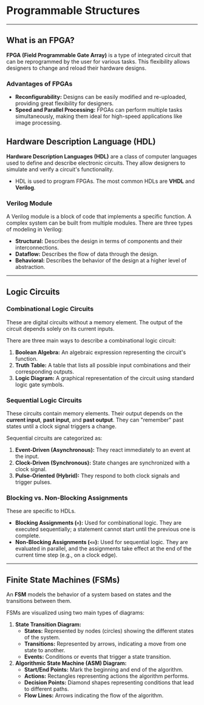 # Programmable Structures

---

## What is an FPGA?

**FPGA (Field Programmable Gate Array)** is a type of integrated circuit that can be reprogrammed by the user for various tasks. This flexibility allows designers to change and reload their hardware designs.

### Advantages of FPGAs

* **Reconfigurability:** Designs can be easily modified and re-uploaded, providing great flexibility for designers.
* **Speed and Parallel Processing:** FPGAs can perform multiple tasks simultaneously, making them ideal for high-speed applications like image processing.

## Hardware Description Language (HDL)

**Hardware Description Languages (HDL)** are a class of computer languages used to define and describe electronic circuits. They allow designers to simulate and verify a circuit's functionality.

* HDL is used to program FPGAs. The most common HDLs are **VHDL** and **Verilog**.

### Verilog Module

A Verilog module is a block of code that implements a specific function. A complex system can be built from multiple modules. There are three types of modeling in Verilog:
* **Structural:** Describes the design in terms of components and their interconnections.
* **Dataflow:** Describes the flow of data through the design.
* **Behavioral:** Describes the behavior of the design at a higher level of abstraction.

---

## Logic Circuits

### Combinational Logic Circuits
These are digital circuits without a memory element. The output of the circuit depends solely on its current inputs.

There are three main ways to describe a combinational logic circuit:
1.  **Boolean Algebra:** An algebraic expression representing the circuit's function.
2.  **Truth Table:** A table that lists all possible input combinations and their corresponding outputs.
3.  **Logic Diagram:** A graphical representation of the circuit using standard logic gate symbols.

### Sequential Logic Circuits
These circuits contain memory elements. Their output depends on the **current input**, **past input**, and **past output**. They can "remember" past states until a clock signal triggers a change.

Sequential circuits are categorized as:
1.  **Event-Driven (Asynchronous):** They react immediately to an event at the input.
2.  **Clock-Driven (Synchronous):** State changes are synchronized with a clock signal.
3.  **Pulse-Oriented (Hybrid):** They respond to both clock signals and trigger pulses.

### Blocking vs. Non-Blocking Assignments

These are specific to HDLs.
* **Blocking Assignments (`=`):** Used for combinational logic. They are executed sequentially; a statement cannot start until the previous one is complete.
* **Non-Blocking Assignments (`<=`):** Used for sequential logic. They are evaluated in parallel, and the assignments take effect at the end of the current time step (e.g., on a clock edge).

---

## Finite State Machines (FSMs)

An **FSM** models the behavior of a system based on states and the transitions between them.

FSMs are visualized using two main types of diagrams:
1.  **State Transition Diagram:**
    * **States:** Represented by nodes (circles) showing the different states of the system.
    * **Transitions:** Represented by arrows, indicating a move from one state to another.
    * **Events:** Conditions or events that trigger a state transition.
2.  **Algorithmic State Machine (ASM) Diagram:**
    * **Start/End Points:** Mark the beginning and end of the algorithm.
    * **Actions:** Rectangles representing actions the algorithm performs.
    * **Decision Points:** Diamond shapes representing conditions that lead to different paths.
    * **Flow Lines:** Arrows indicating the flow of the algorithm.